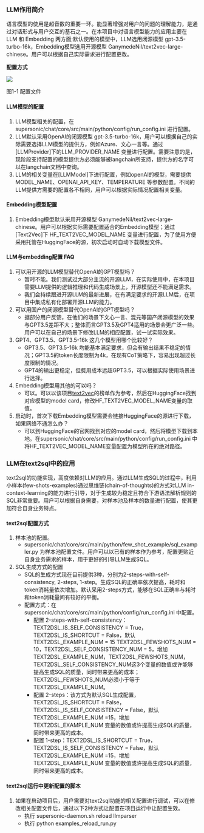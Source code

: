 ### **LLM作用简介**
语言模型的使用是超音数的重要一环。能显著增强对用户的问题的理解能力，是通过对话形式与用户交互的基石之一。在本项目中对语言模型能力的应用主要在 LLM 和 Embedding 两方面;默认使用的模型中，LLM选用闭源模型 gpt-3.5-turbo-16k，Embedding模型选用开源模型 GanymedeNil/text2vec-large-chinese。用户可以根据自己实际需求进行配置更改。

**配置方式**
<div align="left" >
    <img src=https://github.com/tencentmusic/supersonic/assets/16960390/140e36e0-f91a-453a-b0d5-ec98a568531f/>
    <p>图1-1 配置文件</p>
</div>

#### LLM模型的配置
1. LLM模型相关的配置，在 supersonic/chat/core/src/main/python/config/run_config.ini 进行配置。
2. LLM默认采用OpenAI的闭源模型 gpt-3.5-turbo-16k，用户可以根据自己的实际需要选择LLM模型的提供方，例如Azure、文心一言等。通过[LLMProvider]下的LLM_PROVIDER_NAME 变量进行配置。需要注意的是，现阶段支持配置的模型提供方必须能够被langchain所支持，提供方的名字可以在langchain文档中查询。
3. LLM的相关变量在[LLMModel]下进行配置，例如openAI的模型，需要提供 MODEL_NAME、OPENAI_API_KEY、TEMPERATURE 等参数配置。不同的LLM提供方需要的配置各不相同，用户可以根据实际情况配置相关变量。

#### Embedding模型配置
1. Embedding模型默认采用开源模型 GanymedeNil/text2vec-large-chinese。用户可以根据实际需要配置适合的Embedding模型；通过[Text2Vec]下 HF_TEXT2VEC_MODEL_NAME 变量进行配置，为了使用方便采用托管在HuggingFace的源，初次启动时自动下载模型文件。

#### LLM与embedding配置 FAQ
1. 可以用开源的LLM模型替代OpenAI的GPT模型吗？
   - 暂时不能。我们测试过大部分主流的开源LLM，在实际使用中，在本项目需要LLM提供的逻辑推理和代码生成场景上，开源模型还不能满足需求。
   - 我们会持续跟进开源LLM的最新进展，在有满足要求的开源LLM后，在项目中集成私有化部署开源LLM的能力。
2. 可以用国产的闭源模型替代OpenAI的GPT模型吗？
   - 据部分用户反馈，在他们的场景下文心一言、混元等国产闭源模型的效果与GPT3.5差距不大；整体而言GPT3.5及GPT4适用的场景会更广泛一些。用户可以在自己的场景下修改LLM的相应配置，试一试实际效果。
3. GPT4、GPT3.5、GPT3.5-16k 这几个模型用哪个比较好？
   - GPT3.5、GPT3.5-16k 均能基本满足要求，但会有输出结果不稳定的情况；GPT3.5的token长度限制为4k，在现有CoT策略下，容易出现超过长度限制的情况。
   - GPT4的输出更稳定，但费用成本远超GPT3.5，可以根据实际使用场景进行选择。
4. Embedding模型用其他的可以吗？
   - 可以。可以以该项目[text2vec](https://github.com/shibing624/text2vec)的榜单作为参考，然后在HuggingFace找到对应模型的model card，修改HF_TEXT2VEC_MODEL_NAME变量的取值。
5. 启动时，首次下载Embedding模型需要会链接HuggingFace的源进行下载，如果网络不通怎么办？
   - 可以到HuggingFace的官网找到对应的model card，然后将模型下载到本地。在supersonic/chat/core/src/main/python/config/run_config.ini 中将HF_TEXT2VEC_MODEL_NAME变量配置为模型所在的绝对路径。

### **LLM在text2sql中的应用**
text2sql的功能实现，高度依赖对LLM的应用。通过LLM生成SQL的过程中，利用小样本(few-shots-examples)通过思维链(chain-of-thoughts)的方式对LLM in-context-learning的能力进行引导，对于生成较为稳定且符合下游语法解析规则的SQL非常重要。用户可以根据自身需要，对样本池及样本的数量进行配置，使其更加符合自身业务特点。

#### text2sql配置方式
1. 样本池的配置。
   - supersonic/chat/core/src/main/python/few_shot_example/sql_exampler.py 为样本池配置文件。用户可以以已有的样本作为参考，配置更贴近自身业务需求的样本，用于更好的引导LLM生成SQL。
2. SQL生成方式的配置
   - SQL的生成方式现在目前提供3种，分别为2-steps-with-self-consistency, 2-steps, 1-step。生成SQL的正确率依次提高，耗时和token消耗量依次增加。默认采用2-steps方式，能够在SQL正确率与耗时和token消耗量间有较好的平衡。
   - 配置方式：在supersonic/chat/core/src/main/python/config/run_config.ini 中配置。
       * 配置 2-steps-with-self-consistency： TEXT2DSL_IS_SELF_CONSISTENCY = True，TEXT2DSL_IS_SHORTCUT = False，默认TEXT2DSL_EXAMPLE_NUM = 15
TEXT2DSL_FEWSHOTS_NUM = 10，TEXT2DSL_SELF_CONSISTENCY_NUM = 5，增加TEXT2DSL_EXAMPLE_NUM，TEXT2DSL_FEWSHOTS_NUM， TEXT2DSL_SELF_CONSISTENCY_NUM这3个变量的数值或许能够提高生成SQL的质量，同时带来更高的成本；TEXT2DSL_FEWSHOTS_NUM必须小于等于TEXT2DSL_EXAMPLE_NUM。
       * 配置 2-steps：该方式为默认SQL生成配置，TEXT2DSL_IS_SHORTCUT = False，TEXT2DSL_IS_SELF_CONSISTENCY = False，默认TEXT2DSL_EXAMPLE_NUM =15，增加TEXT2DSL_EXAMPLE_NUM 变量的数值或许提高生成SQL的质量，同时带来更高的成本。
       * 配置 1-step：TEXT2DSL_IS_SHORTCUT = True，TEXT2DSL_IS_SELF_CONSISTENCY = False，默认TEXT2DSL_EXAMPLE_NUM =15，增加TEXT2DSL_EXAMPLE_NUM 变量的数值或许提高生成SQL的质量，同时带来更高的成本。

#### text2sql运行中更新配置的脚本
1. 如果在启动项目后，用户需要对text2sql功能的相关配置进行调试，可以在修改相关配置文件后，通过以下2种方式让配置在项目运行中让配置生效。
   - 执行 supersonic-daemon.sh reload llmparser 
   - 执行 python examples_reload_run.py
